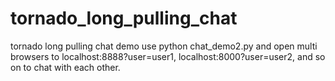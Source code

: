 # tornado_long_pulling_chat
tornado long pulling chat demo
use python chat_demo2.py and open multi browsers to localhost:8888?user=user1, localhost:8000?user=user2, and so on to chat with each other.
